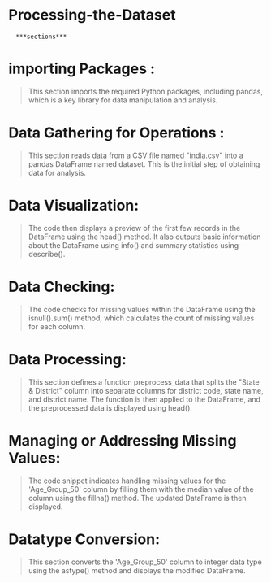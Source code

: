 # Processing-the-Dataset
      ***sections***
# importing Packages : 
>This section imports the required Python packages, including pandas, which is a key library for data manipulation and analysis.

# Data Gathering for Operations :
> This section reads data from a CSV file named "india.csv" into a pandas DataFrame named dataset. This is the initial step of obtaining data for analysis.

# Data Visualization: 
>The code then displays a preview of the first few records in the DataFrame using the head() method. It also outputs basic information about the DataFrame using info() and summary statistics using describe().

# Data Checking:
>The code checks for missing values within the DataFrame using the isnull().sum() method, which calculates the count of missing values for each column.

# Data Processing: 
>This section defines a function preprocess_data that splits the "State & District" column into separate columns for district code, state name, and district name. The function is then applied to the DataFrame, and the preprocessed data is displayed using head().

# Managing or Addressing Missing Values:
>The code snippet indicates handling missing values for the 'Age_Group_50' column by filling them with the median value of the column using the fillna() method. The updated DataFrame is then displayed.

# Datatype Conversion: 
>This section converts the 'Age_Group_50' column to integer data type using the astype() method and displays the modified DataFrame.
 
